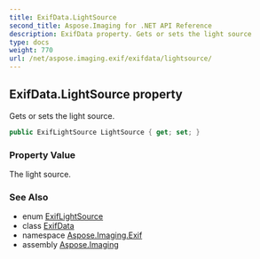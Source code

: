 ```yaml
---
title: ExifData.LightSource
second_title: Aspose.Imaging for .NET API Reference
description: ExifData property. Gets or sets the light source
type: docs
weight: 770
url: /net/aspose.imaging.exif/exifdata/lightsource/
---
```

## ExifData.LightSource property

Gets or sets the light source.

```csharp
public ExifLightSource LightSource { get; set; }
```

### Property Value

The light source.

### See Also

* enum [ExifLightSource](../../../aspose.imaging.exif.enums/exiflightsource/)
* class [ExifData](../)
* namespace [Aspose.Imaging.Exif](../../exifdata/)
* assembly [Aspose.Imaging](../../../)


